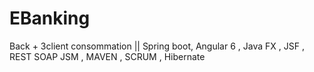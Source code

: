 # EBanking
Back + 3client consommation || Spring boot, Angular 6 , Java FX , JSF  , REST SOAP JSM , MAVEN , SCRUM , Hibernate
